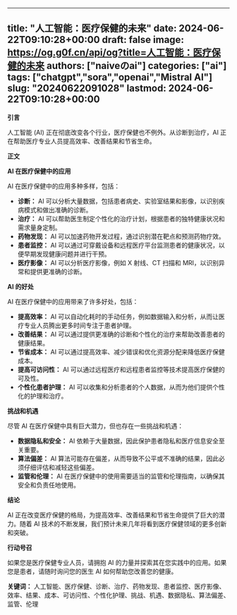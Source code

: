 
---
title: "人工智能：医疗保健的未来"
date: 2024-06-22T09:10:28+00:00
draft: false
image: https://og.g0f.cn/api/og?title=人工智能：医疗保健的未来
authors: ["naiveのai"]
categories: ["ai"]
tags: ["chatgpt","sora","openai","Mistral AI"]
slug: "20240622091028"
lastmod: 2024-06-22T09:10:28+00:00
---
**引言**

人工智能 (AI) 正在彻底改变各个行业，医疗保健也不例外。从诊断到治疗，AI 正在帮助医疗专业人员提高效率、改善结果和节省生命。

**正文**

**AI 在医疗保健中的应用**

AI 在医疗保健中的应用多种多样，包括：

- **诊断：** AI 可以分析大量数据，包括患者病史、实验室结果和影像，以识别疾病模式和做出准确的诊断。
- **治疗：** AI 可以帮助医生制定个性化的治疗计划，根据患者的独特健康状况和需求量身定制。
- **药物发现：** AI 可以加速药物开发过程，通过识别潜在靶点和预测药物疗效。
- **患者监控：** AI 可以通过可穿戴设备和远程医疗平台监测患者的健康状况，以便早期发现健康问题并进行干预。
- **医疗影像：** AI 可以分析医疗影像，例如 X 射线、CT 扫描和 MRI，以识别异常和提供更准确的诊断。

**AI 的好处**

AI 在医疗保健中的应用带来了许多好处，包括：

- **提高效率：** AI 可以自动化耗时的手动任务，例如数据输入和分析，从而让医疗专业人员腾出更多时间专注于患者护理。
- **改善结果：** AI 可以通过提供更准确的诊断和个性化的治疗来帮助改善患者的健康结果。
- **节省成本：** AI 可以通过提高效率、减少错误和优化资源分配来降低医疗保健成本。
- **提高可访问性：** AI 可以通过远程医疗和远程患者监控等技术提高医疗保健的可及性。
- **个性化患者护理：** AI 可以收集和分析患者的个人数据，从而为他们提供个性化的护理和治疗。

**挑战和机遇**

尽管 AI 在医疗保健中具有巨大潜力，但也存在一些挑战和机遇：

- **数据隐私和安全：** AI 依赖于大量数据，因此保护患者隐私和医疗信息安全至关重要。
- **算法偏差：** AI 算法可能存在偏差，从而导致不公平或不准确的结果，因此必须仔细评估和减轻这些偏差。
- **监管和伦理：** AI 在医疗保健中的使用需要适当的监管和伦理指南，以确保其安全和负责任地使用。

**结论**

AI 正在改变医疗保健的格局，为提高效率、改善结果和节省生命提供了巨大的潜力。随着 AI 技术的不断发展，我们预计未来几年将看到医疗保健领域的更多创新和突破。

**行动号召**

如果您是医疗保健专业人员，请拥抱 AI 的力量并探索其在您实践中的应用。如果您是患者，请随时询问您的医生 AI 如何帮助您改善您的健康。

**关键词：** 人工智能、医疗保健、诊断、治疗、药物发现、患者监控、医疗影像、效率、结果、成本、可访问性、个性化护理、挑战、机遇、数据隐私、算法偏差、监管、伦理